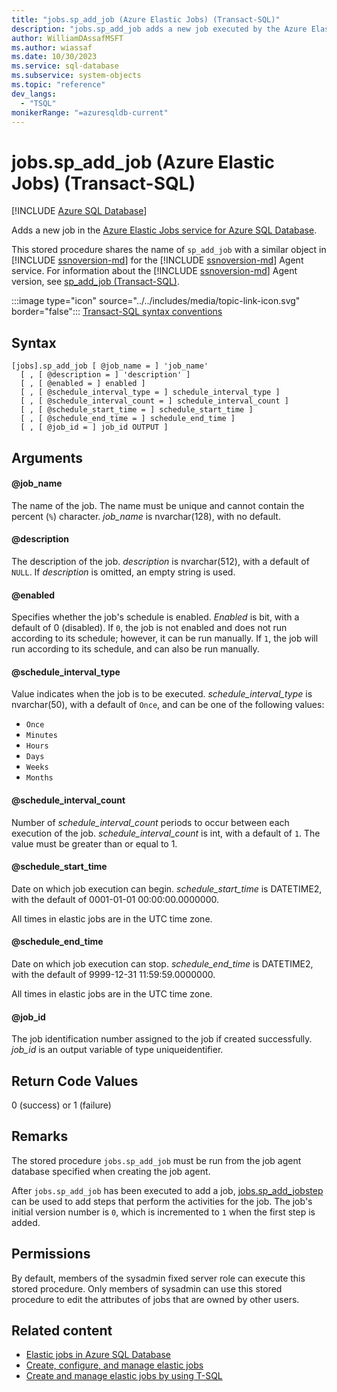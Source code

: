 ```yaml
---
title: "jobs.sp_add_job (Azure Elastic Jobs) (Transact-SQL)"
description: "jobs.sp_add_job adds a new job executed by the Azure Elastic Jobs service for Azure SQL Database."
author: WilliamDAssafMSFT
ms.author: wiassaf
ms.date: 10/30/2023
ms.service: sql-database
ms.subservice: system-objects
ms.topic: "reference"
dev_langs:
  - "TSQL"
monikerRange: "=azuresqldb-current"
---
```

# jobs.sp_add_job (Azure Elastic Jobs) (Transact-SQL)

[!INCLUDE [Azure SQL Database](../../includes/applies-to-version/asdb.md)]

Adds a new job in the [Azure Elastic Jobs service for Azure SQL Database](/azure/azure-sql/database/elastic-jobs-overview?view=azuresql-db&preserve-view=true).

This stored procedure shares the name of `sp_add_job` with a similar object in [!INCLUDE [ssnoversion-md](../../includes/ssnoversion-md.md)] for the [!INCLUDE [ssnoversion-md](../../includes/ssnoversion-md.md)] Agent service. For information about the [!INCLUDE [ssnoversion-md](../../includes/ssnoversion-md.md)] Agent version, see [sp_add_job (Transact-SQL)](sp-add-job-transact-sql.md).

:::image type="icon" source="../../includes/media/topic-link-icon.svg" border="false"::: [Transact-SQL syntax conventions](../../t-sql/language-elements/transact-sql-syntax-conventions-transact-sql.md)

## Syntax
  
```syntaxsql
[jobs].sp_add_job [ @job_name = ] 'job_name'  
  [ , [ @description = ] 'description' ]
  [ , [ @enabled = ] enabled ]
  [ , [ @schedule_interval_type = ] schedule_interval_type ]  
  [ , [ @schedule_interval_count = ] schedule_interval_count ]
  [ , [ @schedule_start_time = ] schedule_start_time ]
  [ , [ @schedule_end_time = ] schedule_end_time ]
  [ , [ @job_id = ] job_id OUTPUT ]
```

## Arguments

#### @job_name

The name of the job. The name must be unique and cannot contain the percent (`%`) character. *job_name* is nvarchar(128), with no default.

#### @description

The description of the job. *description* is nvarchar(512), with a default of `NULL`. If *description* is omitted, an empty string is used.

#### @enabled

Specifies whether the job's schedule is enabled. *Enabled* is bit, with a default of 0 (disabled). If `0`, the job is not enabled and does not run according to its schedule; however, it can be run manually. If `1`, the job will run according to its schedule, and can also be run manually.

#### @schedule_interval_type

Value indicates when the job is to be executed. *schedule_interval_type* is nvarchar(50), with a default of `Once`, and can be one of the following values:

- `Once`
- `Minutes`
- `Hours`
- `Days`
- `Weeks`
- `Months`

#### @schedule_interval_count

Number of *schedule_interval_count* periods to occur between each execution of the job. *schedule_interval_count* is int, with a default of `1`. The value must be greater than or equal to 1.

#### @schedule_start_time

Date on which job execution can begin. *schedule_start_time* is DATETIME2, with the default of 0001-01-01 00:00:00.0000000.

All times in elastic jobs are in the UTC time zone.

#### @schedule_end_time

Date on which job execution can stop. *schedule_end_time* is DATETIME2, with the default of 9999-12-31 11:59:59.0000000.

All times in elastic jobs are in the UTC time zone.

#### @job_id

The job identification number assigned to the job if created successfully. *job_id* is an output variable of type uniqueidentifier.

## Return Code Values

0 (success) or 1 (failure)

## Remarks

The stored procedure `jobs.sp_add_job` must be run from the job agent database specified when creating the job agent.

After `jobs.sp_add_job` has been executed to add a job, [jobs.sp_add_jobstep](sp-add-jobstep-elastic-jobs-transact-sql.md) can be used to add steps that perform the activities for the job. The job's initial version number is `0`, which is incremented to `1` when the first step is added.

## Permissions

By default, members of the sysadmin fixed server role can execute this stored procedure. Only members of sysadmin can use this stored procedure to edit the attributes of jobs that are owned by other users.

## Related content

- [Elastic jobs in Azure SQL Database](/azure/azure-sql/database/elastic-jobs-overview?view=azuresql-db&preserve-view=true)
- [Create, configure, and manage elastic jobs](/azure/azure-sql/database/elastic-jobs-tutorial?view=azuresql-db&preserve-view=true)
- [Create and manage elastic jobs by using T-SQL](/azure/azure-sql/database/elastic-jobs-tsql-create-manage?view=azuresql-db&preserve-view=true)
